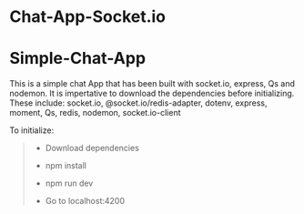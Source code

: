 # Chat-App-Socket.io
<h1>Simple-Chat-App</h1>
This is a simple chat App that has been built with socket.io, express, Qs and nodemon.
It is impertative to download the dependencies before initializing. These include:
socket.io, @socket.io/redis-adapter, dotenv, express, moment, Qs, redis, nodemon, socket.io-client

To initialize:
> - Download dependencies
>
> - npm install
>
> - npm run dev
>
> - Go to localhost:4200
